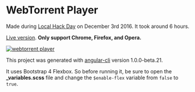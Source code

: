 # WebTorrent Player

Made during [Local Hack Day](https://localhackday.mlh.io/) on December 3rd 2016. It took around 6 hours.

[Live version](http://webtorrent-player.s3-website-us-east-1.amazonaws.com/). **Only support Chrome, Firefox, and Opera.**

[![webtorrent player](https://cloud.githubusercontent.com/assets/3375461/20863781/08f9c9c4-b9a5-11e6-90c7-f383423d2253.png)]((http://webtorrent-player.s3-website-us-east-1.amazonaws.com/))

This project was generated with [angular-cli](https://github.com/angular/angular-cli) version 1.0.0-beta.21.

It uses Bootstrap 4 Flexbox. So before running it, be sure to open the **_variables.scss** file and change the `$enable-flex` variable from `false` to `true`.
